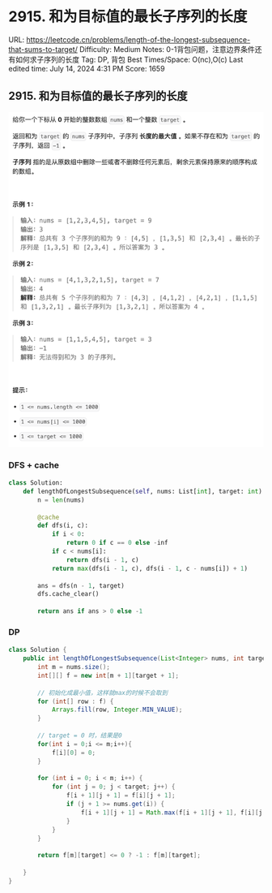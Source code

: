 # 2915. 和为目标值的最长子序列的长度

URL: https://leetcode.cn/problems/length-of-the-longest-subsequence-that-sums-to-target/
Difficulty: Medium
Notes: 0-1背包问题，注意边界条件还有如何求子序列的长度
Tag: DP, 背包
Best Times/Space: O(nc),O(c)
Last edited time: July 14, 2024 4:31 PM
Score: 1659

## **2915. 和为目标值的最长子序列的长度**

![Untitled](image/2915%20%E5%92%8C%E4%B8%BA%E7%9B%AE%E6%A0%87%E5%80%BC%E7%9A%84%E6%9C%80%E9%95%BF%E5%AD%90%E5%BA%8F%E5%88%97%E7%9A%84%E9%95%BF%E5%BA%A6/Untitled.png)

### DFS + cache

```python
class Solution:
    def lengthOfLongestSubsequence(self, nums: List[int], target: int) -> int:
        n = len(nums)

        @cache
        def dfs(i, c):
            if i < 0:
                return 0 if c == 0 else -inf
            if c < nums[i]:
                return dfs(i - 1, c)
            return max(dfs(i - 1, c), dfs(i - 1, c - nums[i]) + 1)

        ans = dfs(n - 1, target)
        dfs.cache_clear()

        return ans if ans > 0 else -1
```

### DP

```java
class Solution {
    public int lengthOfLongestSubsequence(List<Integer> nums, int target) {
        int m = nums.size();
        int[][] f = new int[m + 1][target + 1];

        // 初始化成最小值，这样就max的时候不会取到
        for (int[] row : f) {
            Arrays.fill(row, Integer.MIN_VALUE);
        }

        // target = 0 时，结果是0
        for(int i = 0;i <= m;i++){
            f[i][0] = 0;
        }

        for (int i = 0; i < m; i++) {
            for (int j = 0; j < target; j++) {
                f[i + 1][j + 1] = f[i][j + 1];
                if (j + 1 >= nums.get(i)) {
                    f[i + 1][j + 1] = Math.max(f[i + 1][j + 1], f[i][j + 1 - nums.get(i)] + 1);
                }
            }
        }

        return f[m][target] <= 0 ? -1 : f[m][target];

    }
}
```